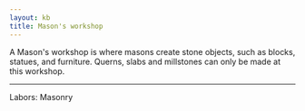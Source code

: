 ```yaml
---
layout: kb
title: Mason's workshop
---
```


A Mason's workshop is where masons create stone objects, such as blocks, statues, and furniture. Querns, slabs and millstones can only be made at this workshop.

---
Labors: Masonry